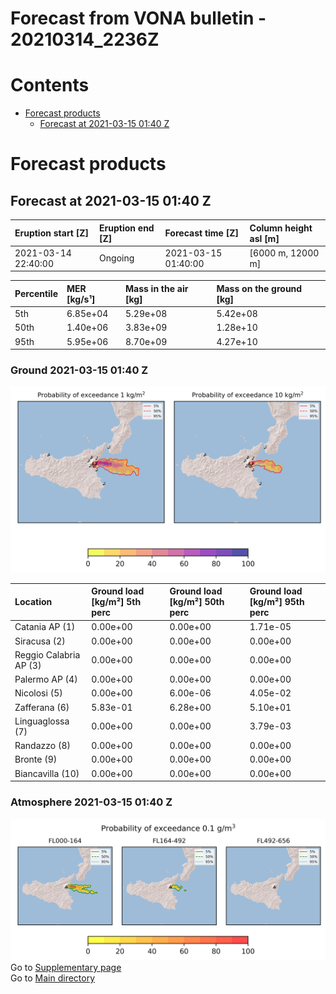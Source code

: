 
Forecast from VONA bulletin - 20210314_2236Z
============================================

Contents
========

* [Forecast products](#forecast-products)
	* [Forecast at 2021-03-15 01:40 Z](#forecast-at-2021-03-15-0140-z)

# Forecast products

## Forecast at 2021-03-15 01:40 Z
  

|Eruption start [Z]|Eruption end [Z]|Forecast time [Z]|Column height asl [m]|
| :--- | :--- | :--- | :--- |
|2021-03-14 22:40:00|Ongoing|2021-03-15 01:40:00|[6000 m, 12000 m]|
  
  

|Percentile|MER [kg/s¹]|Mass in the air [kg]|Mass on the ground [kg]|
| :--- | :--- | :--- | :--- |
|5th|6.85e+04|5.29e+08|5.42e+08|
|50th|1.40e+06|3.83e+09|1.28e+10|
|95th|5.95e+06|8.70e+09|4.27e+10|
  

### Ground 2021-03-15 01:40 Z
  
![](./figures/probability_grd_2021_03_15_0140_scenario_1.png)  
  
  
  
  
  
  
  
  
  

|Location|Ground load [kg/m²] 5th perc|Ground load [kg/m²] 50th perc|Ground load [kg/m²] 95th perc|
| :--- | :--- | :--- | :--- |
|Catania AP (1)|0.00e+00|0.00e+00|1.71e-05|
|Siracusa (2)|0.00e+00|0.00e+00|0.00e+00|
|Reggio Calabria AP (3)|0.00e+00|0.00e+00|0.00e+00|
|Palermo AP (4)|0.00e+00|0.00e+00|0.00e+00|
|Nicolosi (5)|0.00e+00|6.00e-06|4.05e-02|
|Zafferana (6)|5.83e-01|6.28e+00|5.10e+01|
|Linguaglossa (7)|0.00e+00|0.00e+00|3.79e-03|
|Randazzo (8)|0.00e+00|0.00e+00|0.00e+00|
|Bronte (9)|0.00e+00|0.00e+00|0.00e+00|
|Biancavilla (10)|0.00e+00|0.00e+00|0.00e+00|
  

### Atmosphere 2021-03-15 01:40 Z
  
![](./figures/probability_air_2021_03_15_0140_scenario_1_conclev_1.png)  
Go to [Supplementary page](Supplementary_page.md)  
Go to [Main directory](https://github.com/federicapardini/Real_time_ash_forecast)